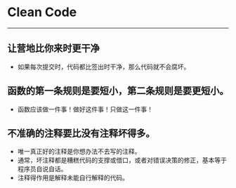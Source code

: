 # **Clean Code**
***

## 让营地比你来时更干净
* 如果每次提交时，代码都比签出时干净，那么代码就不会腐坏。

## 函数的第一条规则是要短小，第二条规则是要更短小。
* 函数应该做一件事！做好这件事！只做这一件事！

## 不准确的注释要比没有注释坏得多。
* 唯一真正好的注释是你想办法不去写的注释。
* 通常，坏注释都是糟糕代码的支撑或借口，或者对错误决策的修正，基本等于程序员自说自话。
* 注释得作用是解释未能自行解释的代码。
